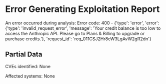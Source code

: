 # Error Generating Exploitation Report

An error occurred during analysis: Error code: 400 - {'type': 'error', 'error': {'type': 'invalid_request_error', 'message': 'Your credit balance is too low to access the Anthropic API. Please go to Plans & Billing to upgrade or purchase credits.'}, 'request_id': 'req_011CSJ2Hr8cW3LgAvW2gR2dn'}

## Partial Data

CVEs identified: None

Affected systems: None
